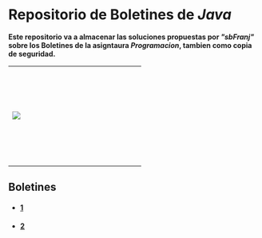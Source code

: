 # Repositorio de Boletines de _Java_       

**Este repositorio va a almacenar las soluciones propuestas por _"sbFranj"_ sobre los Boletines de la asigntaura _Programacion_, tambien como copia de seguridad.** 
<table>
 <tr>
  <td width="250" height="200">
   <img src="https://freepngimg.com/download/java/85390-java-language-text-programming-logo-programmer.png"></img>
  
  </td>
 </tr>
</table>

## Boletines

- #### [1](https://github.com/sbFranj/Java/tree/main/boletin_1/src/com) 
- #### [2](https://github.com/sbFranj/Java/tree/main/boletin_2/src/com) 
 

